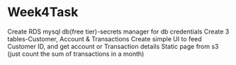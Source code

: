 # Week4Task
Create RDS mysql db(free tier)-secrets manager for db credentials 
Create 3 tables-Customer, Account & Transactions 
Create simple UI to feed Customer ID, and get account or Transaction details 
Static page from s3 (just count the sum of transactions in a month)
